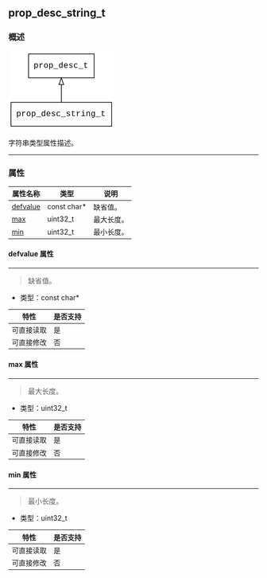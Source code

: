## prop\_desc\_string\_t
### 概述
![image](images/prop_desc_string_t_0.png)

 字符串类型属性描述。


----------------------------------
### 属性
<p id="prop_desc_string_t_properties">

| 属性名称 | 类型 | 说明 | 
| -------- | ----- | ------------ | 
| <a href="#prop_desc_string_t_defvalue">defvalue</a> | const char* | 缺省值。 |
| <a href="#prop_desc_string_t_max">max</a> | uint32\_t | 最大长度。 |
| <a href="#prop_desc_string_t_min">min</a> | uint32\_t | 最小长度。 |
#### defvalue 属性
-----------------------
> <p id="prop_desc_string_t_defvalue"> 缺省值。



* 类型：const char*

| 特性 | 是否支持 |
| -------- | ----- |
| 可直接读取 | 是 |
| 可直接修改 | 否 |
#### max 属性
-----------------------
> <p id="prop_desc_string_t_max"> 最大长度。



* 类型：uint32\_t

| 特性 | 是否支持 |
| -------- | ----- |
| 可直接读取 | 是 |
| 可直接修改 | 否 |
#### min 属性
-----------------------
> <p id="prop_desc_string_t_min"> 最小长度。



* 类型：uint32\_t

| 特性 | 是否支持 |
| -------- | ----- |
| 可直接读取 | 是 |
| 可直接修改 | 否 |
